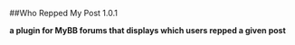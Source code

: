 ##Who Repped My Post 1.0.1

**a plugin for MyBB forums that displays which users repped a given post**
